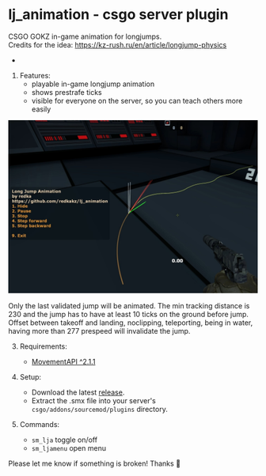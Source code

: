 # lj_animation - csgo server plugin

CSGO GOKZ in-game animation for longjumps.\
Credits for the idea: https://kz-rush.ru/en/article/longjump-physics

-

1. Features:
   - playable in-game longjump animation
   - shows prestrafe ticks
   - visible for everyone on the server, so you can teach others more easily

![in-game picture](https://github.com/redkakz/lj_animation/blob/main/ljanim_thumbnail.jpg?raw=true)

Only the last validated jump will be animated. The min tracking distance is 230 and the jump has to have at least 10 ticks on the ground before jump. Offset between takeoff and landing, noclipping, teleporting, being in water, having more than 277 prespeed will invalidate the jump.

3. Requirements:
   - [MovementAPI ^2.1.1](https://github.com/danzayau/MovementAPI)

4. Setup:
   - Download the latest [release](https://github.com/redkakz/lj_animation/releases).
   - Extract the .smx file into your server's `csgo/addons/sourcemod/plugins` directory.

5. Commands:
   - `sm_lja` toggle on/off
   - `sm_ljamenu` open menu

Please let me know if something is broken! Thanks :sparkling_heart:

